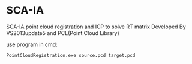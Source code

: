 SCA-IA
===
SCA-IA point cloud registration and ICP to solve RT matrix
Developed By VS2013update5 and PCL(Point Cloud Library)

use program in cmd:

```
PointCloudRegistration.exe source.pcd target.pcd
```


